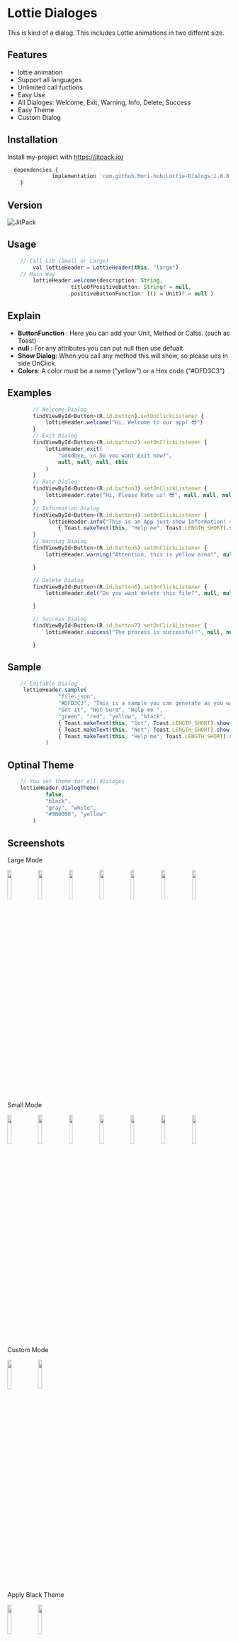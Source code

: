 
# Lottie Dialoges

This is kind of a dialog. This includes Lottie animations in two differnt size.
## Features

- lottie animation
- Support all languages
- Unlimited call fuctions
- Easy Use
- All Dialoges: Welcome, Exit, Warning, Info, Delete, Success
- Easy Theme 
- Custom Dialog


## Installation

Install my-project with https://jitpack.io/ 


```bash
  dependencies {
	          implementation 'com.github.Mori-hub:Lottie-Dialogs:1.0.0'
	}
```
## Version 

<img alt="JitPack" src="https://img.shields.io/jitpack/v/github/Mori-hub/Lottie-Dialogs">

## Usage

```javascript
    // Call Lib (Small or Large)
        val lottieHeader = LottieHeader(this, "large")
    // Main Way
        lottieHeader.welcome(description: String,
                    titleOfPositiveButton: String? = null,     
                    positiveButtonFunction: (() → Unit)? = null )
```
## Explain
* **ButtonFunction** : Here you can add your Unit, Method or Calss. (such as Toast)
* **null** : For any attributes you can put null then use defualt
* **Show Dialog**: When you call any method this will show, so please ues in side OnClick. 
* **Colors**: A color must be a name ("yellow") or a Hex code ("#DFD3C3") 
## Examples
```javascript
        // Welcome Dialog
        findViewById<Button>(R.id.button).setOnClickListener {
            lottieHeader.welcome("Hi, Welcome to our app! 😎")
        }
        // Exit Dialog
        findViewById<Button>(R.id.button2).setOnClickListener {
            lottieHeader.exit(
                "Goodbye, \n Do you want Exit now?",
                null, null, null, this
            )
        }
        // Rate Dialog
        findViewById<Button>(R.id.button3).setOnClickListener {
            lottieHeader.rate("Hi, Please Rate us! 😎", null, null, null)
        }
        // Information Dialog
        findViewById<Button>(R.id.button4).setOnClickListener {
             lottieHeader.info("This is an App just show Information! 😎", "info",
                { Toast.makeText(this, "Help me", Toast.LENGTH_SHORT).show() })
        }
        // Warning Dialog
        findViewById<Button>(R.id.button5).setOnClickListener {
            lottieHeader.warning("Attention, this is yellow area!", null, null, null)

        }

        // Delete Dialog
        findViewById<Button>(R.id.button6).setOnClickListener {
            lottieHeader.del("Do you want delete this file?", null, null, null)

        }

        // Success Dialog
        findViewById<Button>(R.id.button7).setOnClickListener {
            lottieHeader.success("The process is successful!", null, null, null)

        }

```
## Sample 

```javascript
    // Editable Dialog
     lottieHeader.sample(
                "file.json",
                "#DFD3C3", "This is a sample you can generate as you want",
                "Got it", "Not Sure", "Help me ",
                "green", "red", "yellow", "black",
                { Toast.makeText(this, "Got", Toast.LENGTH_SHORT).show() },
                { Toast.makeText(this, "Not", Toast.LENGTH_SHORT).show() },
                { Toast.makeText(this, "Help me", Toast.LENGTH_SHORT).show() }
            )
```

## Optinal Theme 

```javascript
    // You set theme for all dialoges 
    lottieHeader.dialogTheme(
            false,
            "black",
            "gray", "white",
            "#9B0000", "yellow"
        )
```
## Screenshots

Large Mode

<img src="https://user-images.githubusercontent.com/53067774/160883315-41ac27d0-0c45-4eea-a741-c6799bdaef34.jpg" width="13%"></img> <img src="https://user-images.githubusercontent.com/53067774/160883337-5c2b3287-486a-4d6f-a032-f69dc0c13020.jpg" width="13%"></img> <img src="https://user-images.githubusercontent.com/53067774/160883352-33be1ccc-2305-4a83-8e73-48f25fb32010.jpg" width="13%"></img> <img src="https://user-images.githubusercontent.com/53067774/160883362-7653417c-9402-46ec-9d3b-8edeb1e11721.jpg" width="13%"></img> <img src="https://user-images.githubusercontent.com/53067774/160883400-d576aeb6-8021-4105-bfbf-6a3ca065dafe.jpg" width="13%"></img> <img src="https://user-images.githubusercontent.com/53067774/160883412-3649f212-f340-48f8-9197-390d8c708d27.jpg" width="13%"></img> <img src="https://user-images.githubusercontent.com/53067774/160883431-c985849b-eabf-4d09-81e7-66db09b8e23d.jpg" width="13%"></img> 

Small Mode

<img src="https://user-images.githubusercontent.com/53067774/160883954-04e0cc17-fe32-4036-be60-4fb52e629cc0.jpg" width="13%"></img> <img src="https://user-images.githubusercontent.com/53067774/160883963-e584eed3-c507-4929-8d48-30d9f7ebb226.jpg" width="13%"></img> <img src="https://user-images.githubusercontent.com/53067774/160883973-4b1c4a37-1ba7-4c89-b680-cbd6f5cb8c69.jpg" width="13%"></img> <img src="https://user-images.githubusercontent.com/53067774/160883983-76ecac58-df76-4e05-9522-39304b80faef.jpg" width="13%"></img> <img src="https://user-images.githubusercontent.com/53067774/160883993-a2c6bc01-323a-4b47-a41f-28dae5683d0d.jpg" width="13%"></img> <img src="https://user-images.githubusercontent.com/53067774/160884005-bef4960f-1c85-40e8-818e-f0abefc509ec.jpg" width="13%"></img> <img src="https://user-images.githubusercontent.com/53067774/160884018-2aff51a9-792d-43bf-b47b-90bdf673d3f5.jpg" width="13%"></img> 

Custom Mode

<img src="https://user-images.githubusercontent.com/53067774/160884438-bd161fee-897b-4981-ac3f-e1b19679d81b.jpg" width="13%"></img> <img src="https://user-images.githubusercontent.com/53067774/160884451-681ef066-71cc-4584-9ec3-ed0c66f0d7d1.jpg" width="13%"></img> 

Apply Black Theme

<img src="https://user-images.githubusercontent.com/53067774/160884621-37cbad2f-784b-413d-93df-ceea08f6ab4c.jpg" width="13%"></img> <img src="https://user-images.githubusercontent.com/53067774/160884639-8a96dcdf-07d4-4272-bd70-ebb910d43c5f.jpg" width="13%"></img> 

## Gifs

<img src="https://user-images.githubusercontent.com/53067774/160893850-2ae73874-8264-4773-9f72-7327b4664d81.gif" width="15%"></img> <img src="https://user-images.githubusercontent.com/53067774/160893931-d09309d7-6d5a-4a43-afe8-5d1287e95a87.gif" width="15%"></img> <img src="https://user-images.githubusercontent.com/53067774/160894022-3e3dcdcf-87ef-4268-9ffb-51d03287d221.gif" width="15%"></img> <img src="https://user-images.githubusercontent.com/53067774/160894172-b8b7ec27-a062-48ea-abb9-8e4ea564d69f.gif" width="15%"></img> 

## 🚀 About Me
I'm a full stack developer...find me in google play store


## 🛠 Skills
Java, Kotlin, CSS....


## Tech Stack

**Important:** For Gradle 7.2 & jitpack.io Please use this way : https://stackoverflow.com/a/71603699/12272687

**Update:** March 2022


## 🔗 Links
[![portfolio](https://img.shields.io/badge/my_portfolio-000?style=for-the-badge&logo=ko-fi&logoColor=white)](https://github.com/Mori-hub)
[![linkedin](https://img.shields.io/badge/linkedin-0A66C2?style=for-the-badge&logo=linkedin&logoColor=white)](https://www.linkedin.com/)
[![twitter](https://img.shields.io/badge/twitter-1DA1F2?style=for-the-badge&logo=twitter&logoColor=white)](https://twitter.com/)
[![Google](https://img.shields.io/badge/My%20Apps-Google%20Play%20Store-green?style=for-the-badge&logo=googleplay)](https://play.google.com/store/search?q=pub:Smart%20rabit&c=apps)


## Feedback

If you have any feedback, please reach out to us at SR-App@outlook.com


## License

[MIT](https://choosealicense.com/licenses/mit/)

